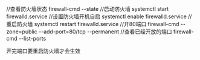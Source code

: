//查看防火墙状态
firewall-cmd --state
//启动防火墙
systemctl start firewalld.service
//设置防火墙开机自启
systemctl enable firewalld.service
//重启防火墙
systemctl restart firewalld.service
//开80端口
firewall-cmd --zone=public --add-port=80/tcp --permanent
//查看已经开放的端口
firewall-cmd --list-ports

开完端口要重启防火墙才会生效